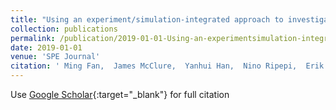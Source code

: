 ```yaml
---
title: "Using an experiment/simulation-integrated approach to investigate fracture-conductivity evolution and non-Darcy flow in a proppant-supported hydraulic fracture"
collection: publications
permalink: /publication/2019-01-01-Using-an-experimentsimulation-integrated-approach-to-investigate-fracture-conductivity-evolution-and-non-Darcy-flow-in-a-proppant-supported-hydraulic-fracture
date: 2019-01-01
venue: 'SPE Journal'
citation: ' Ming Fan,  James McClure,  Yanhui Han,  Nino Ripepi,  Erik Westman,  Ming Gu,  Cheng Chen, &quot;Using an experiment/simulation-integrated approach to investigate fracture-conductivity evolution and non-Darcy flow in a proppant-supported hydraulic fracture.&quot; SPE Journal, 2019.'
---
```

Use [Google Scholar](https://scholar.google.com/scholar?q=Using+an+experiment/simulation+integrated+approach+to+investigate+fracture+conductivity+evolution+and+non+Darcy+flow+in+a+proppant+supported+hydraulic+fracture){:target="_blank"} for full citation